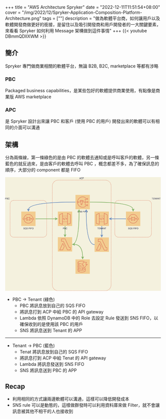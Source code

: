 +++
title = "AWS Architecture Spryker"
date = "2022-12-11T11:51:54+08:00"
cover = "/img/2022/12/Spryker-Application-Composition-Platform-Architecture.png"
tags = [""]
description = "做為軟體平台商，如何讓用戶以及軟體開發商做更好的銜接，是留住以及吸引開發商和用戶開發者的一大關鍵要素，來看看 Spryker 如何利用 Message 架構做到這件事情"
+++
{{< youtube DBmmQDlIXWM >}}

## 簡介

Spryker 專門做商業相關的軟體平台，無論 B2B, B2C, marketplace 等都有涉略

### PBC
Packaged business capabilities，是某些包好的軟體提供商業使用，有點像是商業版 AWS marketplace

### APC
是 Spryker 設計出來讓 PBC 和客戶 (使用 PBC 的用戶) 開發出來的軟體可以有相同的介面可以溝通

## 架構

分為兩條線，第一條綠色的是由 PBC 的軟體去通知或是呼叫客戶的軟體，另一條藍色的就反過來，是由客戶的軟體去呼叫 PBC ，概念都差不多，為了確保訊息的順序，大部分的 component 都是 FIFO

![Architecture](/img/2022/12/Spryker-Application-Composition-Platform-Architecture.png)

- PBC -> Tenant (綠色)
  - PBC 將訊息放到自己的 SQS FIFO
  - 將訊息打到 ACP 中給 PBC 的 API gateway
  - Lambda 依照 DynamoDB 中的 Role 去設定 Rule 發送到 SNS FIFO，以確保收到的是使用該 PBC 的用戶
  - SNS 將訊息送到 Tenant 的 APP

---

- Tenant -> PBC (藍色)
  - Tenat 將訊息放到自己的 SQS FIFO
  - 將訊息打到 ACP 中給 Tenat 的 API gateway
  - Lambda 將訊息發送到 SNS FIFO
  - SNS 將訊息送到 PBC 的 APP

## Recap
- 利用相同的方式讓兩邊軟體可以溝通，這樣可以降低開發成本
- SNS rule 可以是動態的，這樣做群發時可以利用資料庫來做 Filter，就不會讓訊息被其他不相干的人也接收到
